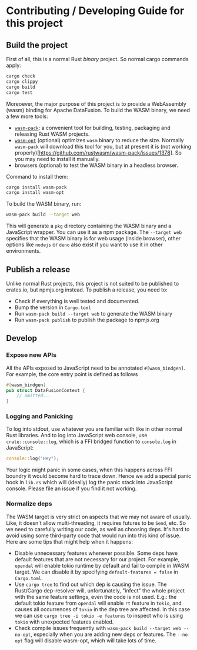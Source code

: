 # Contributing / Developing Guide for this project

## Build the project

First of all, this is a normal Rust *binary* project. So normal cargo commands apply:

```bash
cargo check
cargo clippy
cargo build
cargo test
```

Moreoever, the major purpose of this project is to provide a WebAssembly (wasm) binding for Apache DataFusion. To build the WASM binary, we need a few more tools:

- [`wasm-pack`](https://github.com/rustwasm/wasm-pack/): a convenient tool for building, testing, packaging and releasing Rust WASM projects.
- [`wasm-opt`]() (optional) optimizes `wasm` binary to reduce the size. Normally `wasm-pack` will download this tool for you, but at present it is (not working properly)[https://github.com/rustwasm/wasm-pack/issues/1378]. So you may need to install it manually.
- browsers (optional) to test the WASM binary in a headless browser.

Command to install them:

```bash
cargo install wasm-pack
cargo install wasm-opt
```

To build the WASM binary, run:

```bash
wasm-pack build --target web
```

This will generate a `pkg` directory containing the WASM binary and a JavaScript wrapper. You can use it as a npm package. The `--target web` specifies that the WASM binary is for web usage (inside browser), other options like `nodejs` or `deno` also exist if you want to use it in other environments.

## Publish a release

Unlike normal Rust projects, this project is not suited to be published to crates.io, but npmjs.org instead. To publish a release, you need to:

- Check if everything is well tested and documented.
- Bump the version in `Cargo.toml`
- Run `wasm-pack build --target web` to generate the WASM binary
- Run `wasm-pack publish` to publish the package to npmjs.org

## Develop

### Expose new APIs

All the APIs exposed to JavaScript need to be annotated `#[wasm_bindgen]`. For example, the core entry point is defined as follows

```rust
#[wasm_bindgen]
pub struct DataFusionContext {
    // omitted...
}
```

### Logging and Panicking

To log into stdout, use whatever you are familiar with like in other normal Rust libraries. And to log into JavaScript web console, use `crate::console::log`, which is a FFI bridged function to `console.log` in JavaScript:

```rust
console::log("Hey");
```

Your logic might panic in some cases, when this happens across FFI boundry it would become hard to trace down. Hence we add a special panic hook in `lib.rs` which will (ideally) log the panic stack into JavaScript console. Please file an issue if you find it not working.

### Normalize deps

The WASM target is very strict on aspects that we may not aware of usually. Like, it doesn't allow multi-threading, it requires futures to be `Send`, etc. So we need to carefully writing our code, as well as choosing deps. It's hard to avoid using some third-party code that would run into this kind of issue. Here are some tips that might help when it happens:

- Disable unnecessary features whenever possible. Some deps have default features that are not necessary for our project. For example, `opendal` will enable tokio runtime by default and fail to compile in WASM target. We can disable it by specifying `default-features = false` in `Cargo.toml`.
- Use `cargo tree` to find out which dep is causing the issue. The Rust/Cargo dep-resolver will, unfortunately, "infect" the whole project with the same feature settings, even the code is not used. E.g.: the default tokio feature from `opendal` will enable `rt` feature in `tokio`, and causes all occurrences of `tokio` in the dep tree are affected. In this case we can use `cargo tree -i tokio -e features` to inspect who is using `tokio` with unexpected features enabled.
- Check compile issues frequently with `wasm-pack build --target web --no-opt`, especially when you are adding new deps or features. The `--no-opt` flag will disable wasm-opt, which will take lots of time.
